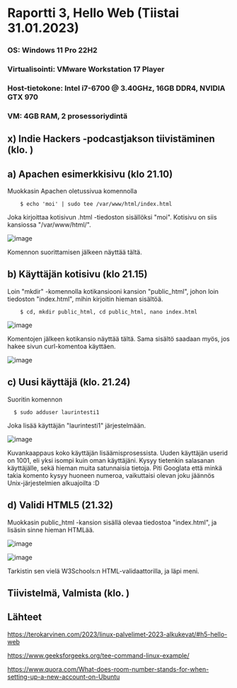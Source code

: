 # Raportti 3, Hello Web (Tiistai 31.01.2023)

### OS: Windows 11 Pro 22H2
### Virtualisointi: VMware Workstation 17 Player
### Host-tietokone: Intel i7-6700 @ 3.40GHz, 16GB DDR4, NVIDIA GTX 970
### VM: 4GB RAM, 2 prosessoriydintä

## x) Indie Hackers -podcastjakson tiivistäminen (klo. )



## a) Apachen esimerkkisivu (klo 21.10)

Muokkasin Apachen oletussivua komennolla 

        $ echo 'moi' | sudo tee /var/www/html/index.html
        
Joka kirjoittaa kotisivun .html -tiedoston sisällöksi "moi". Kotisivu on siis kansiossa "/var/www/html/".

![image](https://user-images.githubusercontent.com/122888655/215859368-0421ab1b-1a32-44a3-9205-4fa5b65c28c3.png)

Komennon suorittamisen jälkeen näyttää tältä. 

## b) Käyttäjän kotisivu (klo 21.15)

Loin "mkdir" -komennolla kotikansiooni kansion "public_html", johon loin tiedoston "index.html", mihin kirjoitin hieman sisältöä.

        $ cd, mkdir public_html, cd public_html, nano index.html 
        
![image](https://user-images.githubusercontent.com/122888655/215859220-3774ec1f-1b33-44d1-99d6-d92f0d29d269.png)

Komentojen jälkeen kotikansio näyttää tältä. Sama sisältö saadaan myös, jos hakee sivun curl-komentoa käyttäen. 

![image](https://user-images.githubusercontent.com/122888655/215862092-11ea54df-a795-4a2b-ac0f-affc63b42519.png)

## c) Uusi käyttäjä (klo. 21.24)

Suoritin komennon 

      $ sudo adduser laurintesti1
      
Joka lisää käyttäjän "laurintesti1" järjestelmään. 

![image](https://user-images.githubusercontent.com/122888655/215862790-e0d31426-65ab-4ea7-b028-bdcccc78c40f.png)

Kuvankaappaus koko käyttäjän lisäämisprosessista. Uuden käyttäjän userid on 1001, eli yksi isompi kuin oman käyttäjäni. Kysyy tietenkin salasanan käyttäjälle, sekä hieman muita satunnaisia tietoja. Piti Googlata että minkä takia komento kysyy huoneen numeroa, vaikuttaisi olevan joku jäännös Unix-järjestelmien alkuajoilta :D

## d) Validi HTML5 (21.32)

Muokkasin public_html -kansion sisällä olevaa tiedostoa "index.html", ja lisäsin sinne hieman HTMLää.

![image](https://user-images.githubusercontent.com/122888655/215865711-ec13174f-f0b6-4752-8a00-528c45c37610.png)


![image](https://user-images.githubusercontent.com/122888655/215865153-afe066a4-241c-4665-b6b9-5c62600c8b5d.png)

Tarkistin sen vielä W3Schools:n HTML-validaattorilla, ja läpi meni.

## Tiivistelmä, Valmista (klo. )


## Lähteet 

https://terokarvinen.com/2023/linux-palvelimet-2023-alkukevat/#h5-hello-web

https://www.geeksforgeeks.org/tee-command-linux-example/

https://www.quora.com/What-does-room-number-stands-for-when-setting-up-a-new-account-on-Ubuntu
